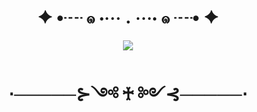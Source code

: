 <html>

<body>
<h1 align=center>
  ✦ •┈ ๑ ⋅⋯ . ⋯⋅ ๑ ┈• ✦
</h1>

<center>
<img src="https://i.pinimg.com/originals/50/08/42/500842e8e3e532f255ad34cf78d2604b.jpg">
</center>

<h1 align=center>
  ⋅─────⊱༺ ♰ ༻⊰─────⋅
</h1>

</body>


</html>
